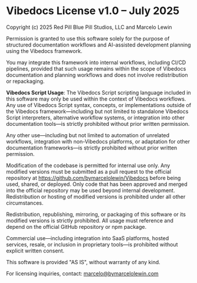 # Vibedocs License v1.0 – July 2025
Copyright (c) 2025 Red Pill Blue Pill Studios, LLC and Marcelo Lewin

Permission is granted to use this software solely for the purpose of structured documentation workflows and AI-assisted development planning using the Vibedocs framework.

You may integrate this framework into internal workflows, including CI/CD pipelines, provided that such usage remains within the scope of Vibedocs documentation and planning workflows and does not involve redistribution or repackaging.

**Vibedocs Script Usage**: The Vibedocs Script scripting language included in this software may only be used within the context of Vibedocs workflows. Any use of Vibedocs Script syntax, concepts, or implementations outside of the Vibedocs framework—including but not limited to standalone Vibedocs Script interpreters, alternative workflow systems, or integration into other documentation tools—is strictly prohibited without prior written permission.

Any other use—including but not limited to automation of unrelated workflows, integration with non-Vibedocs platforms, or adaptation for other documentation frameworks—is strictly prohibited without prior written permission.

Modification of the codebase is permitted for internal use only. Any modified versions must be submitted as a pull request to the official repository at https://github.com/bymarcelolewin/Vibedocs before being used, shared, or deployed. Only code that has been approved and merged into the official repository may be used beyond internal development. Redistribution or hosting of modified versions is prohibited under all other circumstances.

Redistribution, republishing, mirroring, or packaging of this software or its modified versions is strictly prohibited. All usage must reference and depend on the official GitHub repository or npm package.

Commercial use—including integration into SaaS platforms, hosted services, resale, or inclusion in proprietary tools—is prohibited without explicit written consent.

This software is provided "AS IS", without warranty of any kind.

For licensing inquiries, contact: marcelo@bymarcelolewin.com